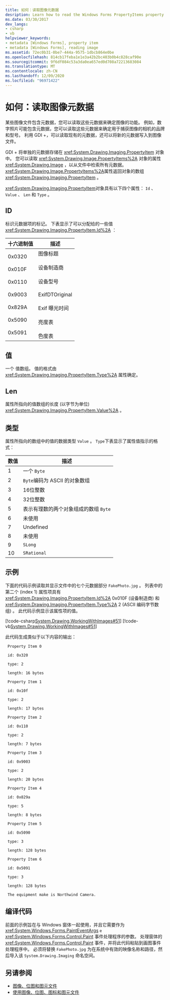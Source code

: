 ```yaml
---
title: 如何：读取图像元数据
desription: Learn how to read the Windows Forms PropertyItems property of an Image object to retrieve all the metadata from a file.
ms.date: 03/30/2017
dev_langs:
- csharp
- vb
helpviewer_keywords:
- metadata [Windows Forms], property item
- metadata [Windows Forms], reading image
ms.assetid: 72ec0b31-0be7-444a-9575-1dbcb864e0be
ms.openlocfilehash: 814cb17feba1e1e3a42b2bc403b0b4c828caf90e
ms.sourcegitcommit: 9f6df084c53a3da0ea657ed0d708a72213683084
ms.translationtype: MT
ms.contentlocale: zh-CN
ms.lasthandoff: 12/09/2020
ms.locfileid: "96971422"
---
```

# <a name="how-to-read-image-metadata"></a>如何：读取图像元数据

某些图像文件包含元数据，您可以读取这些元数据来确定图像的功能。 例如，数字照片可能包含元数据，您可以读取这些元数据来确定用于捕获图像的相机的品牌和型号。 利用 GDI +，可以读取现有的元数据，还可以将新的元数据写入到图像文件。

GDI + 将单独的元数据存储在 <xref:System.Drawing.Imaging.PropertyItem> 对象中。 您可以读取 <xref:System.Drawing.Image.PropertyItems%2A> 对象的属性 <xref:System.Drawing.Image> ，以从文件中检索所有元数据。 <xref:System.Drawing.Image.PropertyItems%2A>属性返回对象的数组 <xref:System.Drawing.Imaging.PropertyItem> 。

<xref:System.Drawing.Imaging.PropertyItem>对象具有以下四个属性： `Id` 、 `Value` 、 `Len` 和 `Type` 。

## <a name="id"></a>ID

标识元数据项的标记。 下表显示了可以分配给的一些值 <xref:System.Drawing.Imaging.PropertyItem.Id%2A> ：

|十六进制值|描述|
|-----------------------|-----------------|
|0x0320<br /><br /> 0x010F<br /><br /> 0x0110<br /><br /> 0x9003<br /><br /> 0x829A<br /><br /> 0x5090<br /><br /> 0x5091|图像标题<br /><br /> 设备制造商<br /><br /> 设备型号<br /><br /> ExifDTOriginal<br /><br /> Exif 曝光时间<br /><br /> 亮度表<br /><br /> 色度表|

## <a name="value"></a>值

一个 值数组。 值的格式由 <xref:System.Drawing.Imaging.PropertyItem.Type%2A> 属性确定。

## <a name="len"></a>Len

属性所指向的值数组的长度 (以字节为单位) <xref:System.Drawing.Imaging.PropertyItem.Value%2A> 。

## <a name="type"></a>类型

属性所指向的数组中的值的数据类型 `Value` 。 `Type`下表显示了属性值指示的格式：

|数值|描述|
|-------------------|-----------------|
|1|一个 `Byte`|
|2|`Byte`编码为 ASCII 的对象数组|
|3|16位整数|
|4|32位整数|
|5|表示有理数的两个对象组成的数组 `Byte`|
|6|未使用|
|7|Undefined|
|8|未使用|
|9|`SLong`|
|10|`SRational`|

## <a name="example"></a>示例
  
下面的代码示例读取并显示文件中的七个元数据部分 `FakePhoto.jpg` 。 列表中的第二个 (index 1) 属性项具有 <xref:System.Drawing.Imaging.PropertyItem.Id%2A> 0x010F (设备制造商) 和 <xref:System.Drawing.Imaging.PropertyItem.Type%2A> 2 (ASCII 编码字节数组) 。 此代码示例显示该属性项的值。

[!code-csharp[System.Drawing.WorkingWithImages#51](~/samples/snippets/csharp/VS_Snippets_Winforms/System.Drawing.WorkingWithImages/CS/Class1.cs#51)]
[!code-vb[System.Drawing.WorkingWithImages#51](~/samples/snippets/visualbasic/VS_Snippets_Winforms/System.Drawing.WorkingWithImages/VB/Class1.vb#51)]

此代码生成类似于以下内容的输出：

```output
 Property Item 0
  
 id: 0x320
  
 type: 2

 length: 16 bytes
  
 Property Item 1
  
 id: 0x10f
  
 type: 2
  
 length: 17 bytes
  
 Property Item 2
  
 id: 0x110
  
 type: 2
  
 length: 7 bytes
  
 Property Item 3
  
 id: 0x9003
  
 type: 2
  
 length: 20 bytes
  
 Property Item 4
  
 id: 0x829a
  
 type: 5
  
 length: 8 bytes
  
 Property Item 5
  
 id: 0x5090
  
 type: 3
  
 length: 128 bytes
  
 Property Item 6
  
 id: 0x5091
  
 type: 3
  
 length: 128 bytes
  
 The equipment make is Northwind Camera.
 ```

## <a name="compiling-the-code"></a>编译代码

前面的示例旨在与 Windows 窗体一起使用，并且它需要作为 <xref:System.Windows.Forms.PaintEventArgs> `e` <xref:System.Windows.Forms.Control.Paint> 事件处理程序的参数。 处理窗体的 <xref:System.Windows.Forms.Control.Paint> 事件，并将此代码粘贴到画图事件处理程序中。 必须将替换 `FakePhoto.jpg` 为在系统中有效的映像名称和路径，然后导入该 `System.Drawing.Imaging` 命名空间。

## <a name="see-also"></a>另请参阅

- [图像、位图和图元文件](images-bitmaps-and-metafiles.md)
- [使用图像、位图、图标和图元文件](working-with-images-bitmaps-icons-and-metafiles.md)
